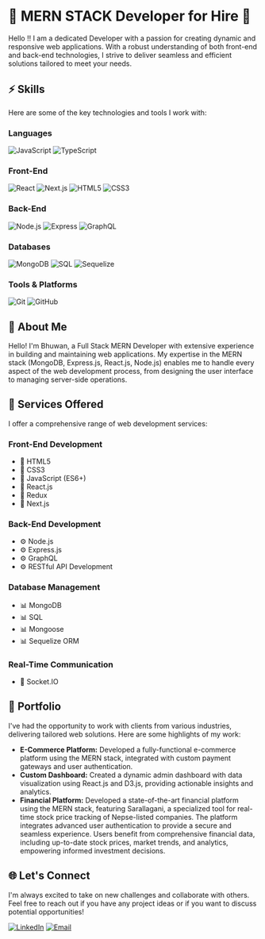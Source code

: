 # 🚀 MERN STACK Developer for Hire 🚀

Hello !! I am a dedicated Developer with a passion for creating dynamic and responsive web applications. With a robust understanding of both front-end and back-end technologies, I strive to deliver seamless and efficient solutions tailored to meet your needs.

## ⚡️ Skills

Here are some of the key technologies and tools I work with:

### Languages
![JavaScript](https://img.shields.io/badge/-JavaScript-F7DF1E?style=for-the-badge&logo=JavaScript&logoColor=black)
![TypeScript](https://img.shields.io/badge/-TypeScript-007ACC?style=for-the-badge&logo=TypeScript&logoColor=white)

### Front-End
![React](https://img.shields.io/badge/-React-61DAFB?style=for-the-badge&logo=React&logoColor=black)
![Next.js](https://img.shields.io/badge/-Next.js-000000?style=for-the-badge&logo=Next.js&logoColor=white)
![HTML5](https://img.shields.io/badge/-HTML5-E34F26?style=for-the-badge&logo=HTML5&logoColor=white)
![CSS3](https://img.shields.io/badge/-CSS3-1572B6?style=for-the-badge&logo=CSS3&logoColor=white)

### Back-End
![Node.js](https://img.shields.io/badge/-Node.js-339933?style=for-the-badge&logo=Node.js&logoColor=white)
![Express](https://img.shields.io/badge/-Express-000000?style=for-the-badge&logo=Express&logoColor=white)
![GraphQL](https://img.shields.io/badge/-GraphQL-E10098?style=for-the-badge&logo=GraphQL&logoColor=white)

### Databases
![MongoDB](https://img.shields.io/badge/-MongoDB-47A248?style=for-the-badge&logo=MongoDB&logoColor=white)
![SQL](https://img.shields.io/badge/-SQL-4479A1?style=for-the-badge&logo=PostgreSQL&logoColor=white)
![Sequelize](https://img.shields.io/badge/-Sequelize-52B0E7?style=for-the-badge&logo=Sequelize&logoColor=white)

### Tools & Platforms
![Git](https://img.shields.io/badge/-Git-F05032?style=for-the-badge&logo=Git&logoColor=white)
![GitHub](https://img.shields.io/badge/-GitHub-181717?style=for-the-badge&logo=GitHub&logoColor=white)


## 🌟 About Me

Hello! I'm Bhuwan, a Full Stack MERN Developer with extensive experience in building and maintaining web applications. My expertise in the MERN stack (MongoDB, Express.js, React.js, Node.js) enables me to handle every aspect of the web development process, from designing the user interface to managing server-side operations.

## 💼 Services Offered

I offer a comprehensive range of web development services:

### Front-End Development
- 🎨 HTML5
- 🎨 CSS3
- 🎨 JavaScript (ES6+)
- 🎨 React.js
- 🎨 Redux
- 🎨 Next.js

### Back-End Development
- ⚙️ Node.js
- ⚙️ Express.js
- ⚙️ GraphQL
- ⚙️ RESTful API Development

### Database Management
- 📊 MongoDB
- 📊 SQL
- 📊 Mongoose
- 📊 Sequelize ORM

### Real-Time Communication
- 🔄 Socket.IO

## 📂 Portfolio

I've had the opportunity to work with clients from various industries, delivering tailored web solutions. Here are some highlights of my work:

- **E-Commerce Platform:** Developed a fully-functional e-commerce platform using the MERN stack, integrated with custom payment gateways and user authentication.
- **Custom Dashboard:** Created a dynamic admin dashboard with data visualization using React.js and D3.js, providing actionable insights and analytics.
- **Financial Platform:** Developed a state-of-the-art financial platform using the MERN stack, featuring Sarallagani, a specialized tool for real-time stock price tracking of Nepse-listed companies. The platform integrates advanced user authentication to provide a secure and seamless experience. Users benefit from comprehensive financial data, including up-to-date stock prices, market trends, and analytics, empowering informed investment decisions.

## 🌐 Let's Connect

I'm always excited to take on new challenges and collaborate with others. Feel free to reach out if you have any project ideas or if you want to discuss potential opportunities!

[![LinkedIn](https://img.shields.io/badge/-LinkedIn-0e76a8?style=for-the-badge&logo=Linkedin&logoColor=white)](https://www.linkedin.com/in/bhuwan-k-c-3784391b9/)
[![Email](https://img.shields.io/badge/-Email-0078D4?style=for-the-badge&logo=Microsoft%20Outlook&logoColor=white)](mailto:bhuwanchettri71@gmail.com) <!-- Replace with your email address -->

